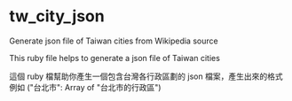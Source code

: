 tw_city_json
============

Generate json file of Taiwan cities from Wikipedia source

This ruby file helps to generate a json file of Taiwan cities

這個 ruby 檔幫助你產生一個包含台灣各行政區劃的 json 檔案，產生出來的格式例如 ("台北市": Array of "台北市的行政區")
